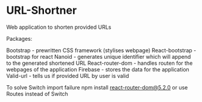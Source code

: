 # URL-Shortner
 Web application to shorten provided URLs
 
 Packages:

 Bootstrap - prewritten CSS framework (stylises webpage)
 React-bootstrap - bootstrap for react
 Nanoid - generates unique identifier which will append to the generated shortened URL
 React-router-dom - handles routen for the webpages of the application
 Firebase - stores the data for the application
 Valid-url - tells us if provided URL by user is valid

To solve Switch import failure
    npm install react-router-dom@5.2.0
or use Routes instead of Switch